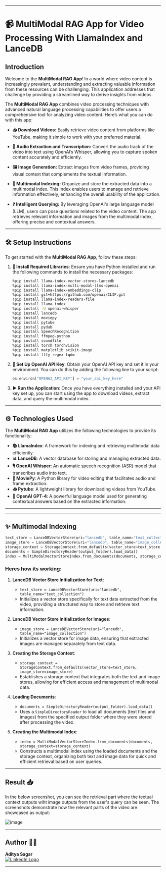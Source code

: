 

---

# 📹 **MultiModal RAG App for Video Processing With LlamaIndex and LanceDB**

## Introduction

Welcome to the **MultiModal RAG App**! In a world where video content is increasingly prevalent, understanding and extracting valuable information from these resources can be challenging. This application addresses that challenge by providing a streamlined way to derive insights from videos.

The **MultiModal RAG App** combines video processing techniques with advanced natural language processing capabilities to offer users a comprehensive tool for analyzing video content. Here’s what you can do with this app:

- **📥 Download Videos:** Easily retrieve video content from platforms like YouTube, making it simple to work with your preferred material.
  
- **🎤 Audio Extraction and Transcription:** Convert the audio track of the video into text using OpenAI’s Whisper, allowing you to capture spoken content accurately and efficiently.

- **🖼️ Image Generation:** Extract images from video frames, providing visual context that complements the textual information.

- **📂 Multimodal Indexing:** Organize and store the extracted data into a multimodal index. This index enables users to manage and retrieve information effectively, enhancing the overall usability of the application.

- **❓ Intelligent Querying:** By leveraging OpenAI's large language model (LLM), users can pose questions related to the video content. The app retrieves relevant information and images from the multimodal index, offering precise and contextual answers.

---

## 🛠️ Setup Instructions

To get started with the **MultiModal RAG App**, follow these steps:

1. **🔧 Install Required Libraries**: Ensure you have Python installed and run the following commands to install the necessary packages:

   ```bash
   %pip install llama-index-vector-stores-lancedb
   %pip install llama-index-multi-modal-llms-openai
   %pip install llama-index-embeddings-clip
   %pip install git+https://github.com/openai/CLIP.git
   !pip install llama-index-readers-file
   %pip install llama_index
   %pip install -U openai-whisper
   %pip install lancedb
   %pip install moviepy
   %pip install pytube
   %pip install pydub
   %pip install SpeechRecognition
   %pip install ffmpeg-python
   %pip install soundfile
   %pip install torch torchvision
   %pip install matplotlib scikit-image
   %pip install ftfy regex tqdm
   ```

2. **🔑 Set Up OpenAI API Key**: Obtain your OpenAI API key and set it in your environment. You can do this by adding the following line to your script:

   ```python
   os.environ["OPENAI_API_KEY"] = "your_api_key_here"
   ```

3. **▶️ Run the Application**: Once you have everything installed and your API key set up, you can start using the app to download videos, extract data, and query the multimodal index.

---

## ⚙️ Technologies Used

The **MultiModal RAG App** utilizes the following technologies to provide its functionality:

- **📚 LlamaIndex**: A framework for indexing and retrieving multimodal data efficiently.
- **📊 LanceDB**: A vector database for storing and managing extracted data.
- **🎙️ OpenAI Whisper**: An automatic speech recognition (ASR) model that transcribes audio into text.
- **🎥 MoviePy**: A Python library for video editing that facilitates audio and frame extraction.
- **📥 Pytube**: A lightweight library for downloading videos from YouTube.
- **🤖 OpenAI GPT-4**: A powerful language model used for generating contextual answers based on the extracted information.

---


---

## ✨ Multimodal Indexing

```python
text_store = LanceDBVectorStore(uri="lancedb", table_name="text_collection")
image_store = LanceDBVectorStore(uri="lancedb", table_name="image_collection")
storage_context = StorageContext.from_defaults(vector_store=text_store, image_store=image_store)
documents = SimpleDirectoryReader(output_folder).load_data()
index = MultiModalVectorStoreIndex.from_documents(documents, storage_context=storage_context)
```

### Heres how its working:

1. **LanceDB Vector Store Initialization for Text**:
   - `text_store = LanceDBVectorStore(uri="lancedb", table_name="text_collection")`
   - Initializes a vector store specifically for text data extracted from the video, providing a structured way to store and retrieve text information.

2. **LanceDB Vector Store Initialization for Images**:
   - `image_store = LanceDBVectorStore(uri="lancedb", table_name="image_collection")`
   - Initializes a vector store for image data, ensuring that extracted images are managed separately from text data.

3. **Creating the Storage Context**:
   - `storage_context = StorageContext.from_defaults(vector_store=text_store, image_store=image_store)`
   - Establishes a storage context that integrates both the text and image stores, allowing for efficient access and management of multimodal data.

4. **Loading Documents**:
   - `documents = SimpleDirectoryReader(output_folder).load_data()`
   - Uses a `SimpleDirectoryReader` to load all documents (text files and images) from the specified output folder where they were stored after processing the video.

5. **Creating the Multimodal Index**:
   - `index = MultiModalVectorStoreIndex.from_documents(documents, storage_context=storage_context)`
   - Constructs a multimodal index using the loaded documents and the storage context, organizing both text and image data for quick and efficient retrieval based on user queries.

--- 

## Result 📥 
In the below screenshot, you can see the retrieval part where the textual context outputs wiht image outputs from the user's query can be seen. The screenshots demonstrate how the relevant parts of the video are showcased as output:

![image](https://github.com/user-attachments/assets/53d355e8-ffb1-4766-8a2e-93b90ee79fac)

---

## Author 🧑‍💻

**Aditya Sagar**  
[![LinkedIn Logo](https://img.shields.io/badge/LinkedIn-0077B5?style=for-the-badge&logo=linkedin&logoColor=white)](https://www.linkedin.com/in/adityasagarr)  

---
